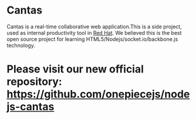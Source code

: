 # Cantas

Cantas is a real-time collaborative web application.This is a side project,
used as internal productivity tool in [Red Hat](https://www.redhat.com/). 
We believed this is the best open source project for
learning HTML5/Nodejs/socket.io/backbone.js technology.

# Please visit our new official repository: https://github.com/onepiecejs/nodejs-cantas

